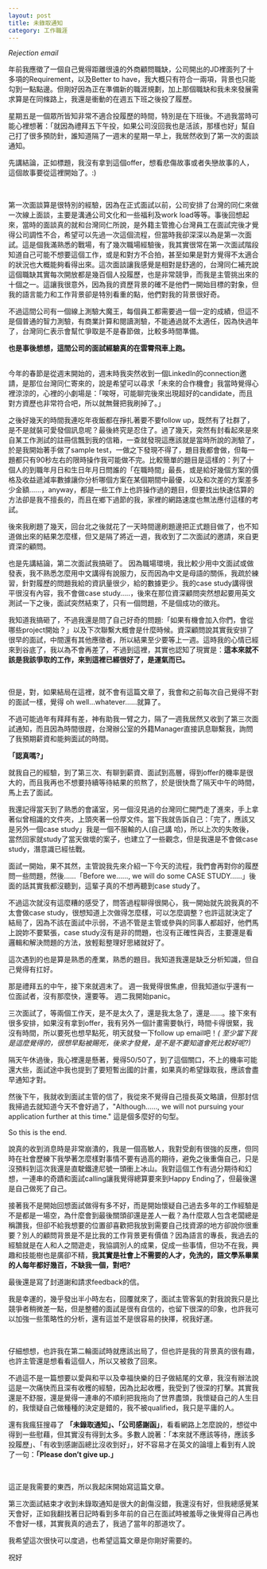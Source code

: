 ```yaml
---
layout: post
title: 未錄取通知
category: 工作職涯
---
```

*Rejection email* 

年前我應徵了一個自己覺得距離很遠的外商顧問職缺，公司開出的JD裡面列了十多項的Requirement，以及Better to have，我大概只有符合一兩項，背景也只能勾到一點點邊。但剛好因為正在準備新的職涯規劃，加上那個職缺和我未來發展需求算是在同條路上，我還是衝動的在週五下班之後投了履歷。

星期五是一個眾所皆知非常不適合投履歷的時間，特別是在下班後。不過我當時可能心裡想著：「就因為禮拜五下午投，如果公司沒回我也是活該，那樣也好」幫自己打了很多預防針，誰知道隔了一週末的星期一早上，我居然收到了第一次的面談通知。

先講結論，正如標題，我沒有拿到這個offer，想看悲傷故事或者失戀故事的人，這個故事要從這裡開始了。:)

<br/>

第一次面談算是很特別的經驗，因為在正式面試以前，公司安排了台灣的同仁來做一次線上面談，主要是溝通公司文化和一些福利及work load等等。事後回想起來，當時的面談真的就和台灣同仁所說，是外籍主管擔心台灣員工在面試完後才覺得公司調性不合，希望可以先過一次這個流程，但當時我卻深深以為是第一次面試。這是個我滿熟悉的戰場，有了幾次職場經驗後，我其實很常在第一次面試階段知道自己可能不想要這個工作，或是和對方不合拍，甚至如果是對方覺得不太適合的狀況也大概能夠看得出來。這次面談讓我感覺是相對是舒適的，台灣同仁補充說這個職缺其實每次開放都是幾百個人投履歷，也是非常競爭，而我是主管挑出來的十個之一。這讓我很意外，因為我的資歷背景的確不是他們一開始目標的對象，但我的語言能力和工作背景卻是特別看重的點，他們對我的背景很好奇。

不過這間公司有一個線上測驗大魔王，每個員工都需要過一個一定的成績，但這不是個普通的智力測驗，有商業計算和閱讀測驗，不能通過就不太適任，因為快過年了，台灣同仁表示會幫忙爭取是不是春節做，比較多時間準備。
<br/>

**也是事後想想，這間公司的面試經驗真的在雲霄飛車上跑。**

<br/>
今年的春節是從週末開始的，週末時我突然收到一個LinkedIn的connection邀請，是那位台灣同仁寄來的，說是希望可以尋求「未來的合作機會」我當時覺得心裡涼涼的，心裡的小劇場是：「唉呀，可能聊完後來出現超好的candidate，而且對方資歷也非常符合吧，所以就無聲把我刷掉了。」

之後好幾天的時間我連吃年夜飯都在掙扎著要不要follow up，既然有了社群了，是不是就裝可愛發個訊息呢？最後終究是忍住了。過了幾天，突然有封看起來是來自某工作測試的註冊信飄到我的信箱，一查就發現這應該就是當時所說的測驗了，於是我開始著手做了sample test，一做之下發現不得了，題目我都會做，但每一題都只有90秒左右的限時操作我可能做不完。比較簡單的題目是這樣的：列了十個人的到職年月日和生日年月日問誰的「在職時間」最長，或是給好幾個方案的價格及收益遞減率數據讓你分析哪個方案在某個期間中最優，以及和次差的方案差多少金額......，anyway，都是一些工作上也許操作過的題目，但要找出快速估算的方法卻是我不擅長的，而且在鄉下過節的我，家裡的網路速度也無法應付這樣的考試。

後來我刷題了幾天，回台北之後就花了一天時間邊刷題邊把正式題目做了，也不知道做出來的結果怎麼樣，但又是隔了將近一週，我收到了二次面試的邀請，來自更資深的顧問。

也是先講結論，第二次面試我搞砸了。
因為職場環境，我比較少用中文面試或做發表，我不熟悉怎麼用中文講得有說服力，反而因為中文是母語的關係，我疏於練習，針對履歷的問題我給的資訊量很少，給的數據更少。我的case study講得很平很沒有內容，我不會做case study…..，後來在那位資深顧問突然想起要用英文測試一下之後，面試突然結束了，只有一個問題，不是個成功的徵兆。

我知道我搞砸了，不過我還是問了自己好奇的問題:「如果有機會加入你們，會從哪些project開始？」以及下次聯繫大概會是什麼時候。資深顧問說其實我安排了很早的面試，中間還有其他應徵者，所以結果至少要等上一週。這時我的心情已經來到谷底了，我以為不會再差了，不過到這裡，其實也認知了現實是：**這本來就不該是我該爭取的工作，來到這裡已經很好了，是運氣而已。**

<br/>


但是，對，如果結局在這裡，就不會有這篇文章了，我會和之前每次自己覺得不對的面試一樣，覺得 oh well…whatever……就算了。

不過可能過年有拜拜有差，神有助我一臂之力，隔了一週我居然又收到了第三次面試通知，而且因為時間很趕，台灣辦公室的外籍Manager直接訊息聯繫我，詢問了我預期薪資和能夠面試的時間。

**「認真嗎?」** 

就我自己的經驗，到了第三次、有聊到薪資、面試到高層，得到offer的機率是很大的，而且我再也不想要持續等待結果的煎熬了，於是很快喬了隔天中午的時間，馬上去了面試。

我還記得當天到了熟悉的會議室，另一個沒見過的台灣同仁開門走了進來，手上拿著似曾相識的文件夾，上頭夾著一份厚文件。當下我就告訴自己：「完了，應該又是另外一個case study」我是一個不服輸的人(自己講 哈)，所以上次的失敗後，當然回家就study了當天做壞的案子，也建立了一些觀念，但是我還是不會做case study，潛意識已經怯戰。

面試一開始，果不其然，主管說我先來介紹一下今天的流程，我們會再對你的履歷問一些問題，然後……「Before we……, we will do some CASE STUDY……」後面的話其實我都沒聽到，這輩子真的不想再聽到case study了。

不過這次就沒有這麼糟的感受了，問答過程聊得很開心，我一開始就先說我真的不太會做case study，很想知道上次做得怎麼樣，可以怎麼調整？也許這就決定了結局了，因為不該在面試中示弱，不過不管是主管或參與的同事人都超好，他們馬上說妳不要緊張，case study沒有是非的問題，也沒有正確性與否，主要還是看邏輯和解決問題的方法，放輕鬆整理好思緒就好了。

這次遇到的也是算是熟悉的產業，熟悉的題目。我知道我還是缺乏分析知識，但自己覺得有扛好。

那是禮拜五的中午，接下來就週末了。
週一我覺得很焦慮，但我知道似乎還有一位面試者，沒有那麼快，還要等。
週二我開始panic。

三次面試了，等兩個工作天，是不是太久了，還是我太急了，還是......。接下來有很多安排，如果沒有拿到offer，我有另外一個計畫需要執行，時間卡得很緊，我沒有時間，所以要死也想早點死，明天就發一下follow up email吧！*( 至少當下我是這麼覺得的，很想早點被賜死，後來才發覺，是不是不要知道會死比較好呢?)*

隔天午休過後，我心裡還是懸著，覺得50/50了，到了這個關口，不上的機率可能還大些，面試途中我也提到了要短暫出國的計畫，如果真的希望錄取我，應該會盡早通知才對。

然後下午，我就收到面試主管的信了，我從來不覺得自己擅長英文略讀，但那封信我掃過去就知道今天不會好過了，"Although……, we will not pursuing your application further at this time." 這是個多麼好的句型。

So this is the end.

說真的收到消息時是非常崩潰的，我是一個高敏人，我對受創有很強的反應，但同時在社會歷練下我學著怎麼樣對事情不要有過高的期待，避免之後重傷自己，只是沒預料到這次我還是直駛鐵達尼號一頭衝上冰山。我對這個工作有過分期待和幻想，一連串的奇蹟和面試calling讓我覺得總算要來到Happy Ending了，但最後還是自己做死了自己。

接著我不是開始回想面試做得有多不好，而是開始懷疑自己過去多年的工作經驗是不是都是一場空，為什麼會到最後關頭卻還是差人一截？為什麼眾人包含老闆總是稱讚我，但卻不給我想要的位置卻喜歡把我放到需要自己找資源的地方卻說你很重要？別人的顧問背景是不是比我的工作背景更有價值？因為語言的專長，我過去的經驗就是在人和人之間遊走，我協調別人的成果，促成一些事情，但功不在我，興趣和技能樹也是廣卻不精，**我其實是社會上不需要的人才，免洗的，語文學系畢業的人每年都好幾百，不缺我一個，對吧?**

最後還是寫了封道謝和請求feedback的信。


我是幸運的，幾乎發出半小時左右，回覆就來了，面試主管客氣的對我說我只是比競爭者稍微差一點，但是整體的面試是很有自信的，也留下很深的印象，也許我可以加強一些策略性的分析，還有這並不是很容易的抉擇，祝我好運。

<br/>


仔細想想，也許我在第二輪面試時就應該出局了，但也許是我的背景真的很有趣，也許主管還是想看看這個人，所以又被救了回來。

不過這不是一篇想要以愛與和平以及幸福快樂的日子做結尾的文章，我沒有辦法說這是一次痛快而且深有收穫的經驗，因為比起收穫，我受到了很深的打擊。其實我還是不舒服，還是覺得一連串的不順利把我拖向了世界盡頭，我懷疑自己的人生目的，我懷疑自己做種種的決定是錯的，我不被qualified，我只是平庸的人。

還有我瘋狂搜尋了 **「未錄取通知」、「公司感謝函」**，看看網路上怎麼說的，想從中得到一些慰藉，但其實沒有得到太多。多數人說著：「本來就不應該等待，應該多投履歷」、「有收到感謝函總比沒收到好」，好不容易才在英文的論壇上看到有人說了一句：**「Please don’t give up.」**

<br/>

這正是我需要的東西，所以我起床開始寫這篇文章。

第三次面試結束才收到未錄取通知是很大的創傷沒錯，我還沒有好，但我總感覺某天會好，正如我翻找著日記時看到多年前的自己在面試時被羞辱之後覺得自己再也不會好一樣，其實我真的過去了，我過了當年的那道坎了。

我希望這次很快可以度過，也希望這篇文章是你剛好需要的。

祝好


